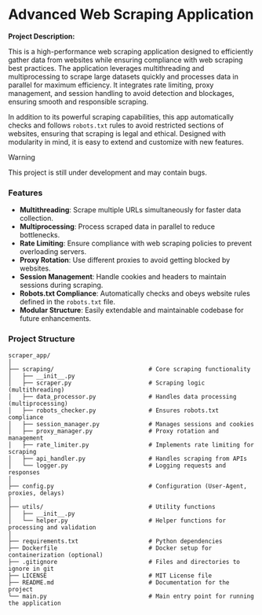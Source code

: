 # Advanced Web Scraping Application

**Project Description:**

This is a high-performance web scraping application designed to efficiently gather data from websites while ensuring compliance with web scraping best practices. The application leverages multithreading and multiprocessing to scrape large datasets quickly and processes data in parallel for maximum efficiency. It integrates rate limiting, proxy management, and session handling to avoid detection and blockages, ensuring smooth and responsible scraping.

In addition to its powerful scraping capabilities, this app automatically checks and follows `robots.txt` rules to avoid restricted sections of websites, ensuring that scraping is legal and ethical. Designed with modularity in mind, it is easy to extend and customize with new features.

> [!WARNING] 
> This project is still under development and may contain bugs.

### Features
- **Multithreading**: Scrape multiple URLs simultaneously for faster data collection.
- **Multiprocessing**: Process scraped data in parallel to reduce bottlenecks.
- **Rate Limiting**: Ensure compliance with web scraping policies to prevent overloading servers.
- **Proxy Rotation**: Use different proxies to avoid getting blocked by websites.
- **Session Management**: Handle cookies and headers to maintain sessions during scraping.
- **Robots.txt Compliance**: Automatically checks and obeys website rules defined in the `robots.txt` file.
- **Modular Structure**: Easily extendable and maintainable codebase for future enhancements.

### Project Structure
```
scraper_app/
│
├── scraping/                           # Core scraping functionality
│   ├── __init__.py
│   ├── scraper.py                      # Scraping logic (multithreading)
│   ├── data_processor.py               # Handles data processing (multiprocessing)
│   ├── robots_checker.py               # Ensures robots.txt compliance
│   ├── session_manager.py              # Manages sessions and cookies
│   ├── proxy_manager.py                # Proxy rotation and management
│   ├── rate_limiter.py                 # Implements rate limiting for scraping
│   ├── api_handler.py                  # Handles scraping from APIs
│   └── logger.py                       # Logging requests and responses
│
├── config.py                           # Configuration (User-Agent, proxies, delays)
│
├── utils/                              # Utility functions
│   ├── __init__.py
│   └── helper.py                       # Helper functions for processing and validation
│
├── requirements.txt                    # Python dependencies
├── Dockerfile                          # Docker setup for containerization (optional)
├── .gitignore                          # Files and directories to ignore in git
├── LICENSE                             # MIT License file
├── README.md                           # Documentation for the project
└── main.py                             # Main entry point for running the application
```
